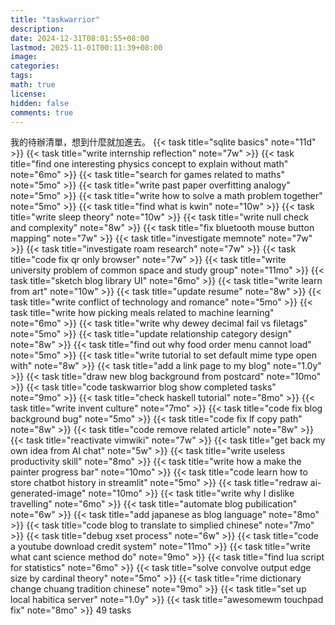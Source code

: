 ```yaml
---
title: "taskwarrior"
description: 
date: 2024-12-31T08:01:55+08:00
lastmod: 2025-11-01T00:11:39+08:00
image: 
categories: 
tags: 
math: true
license: 
hidden: false
comments: true
---
```


我的待辦清單，想到什麼就加進去。
{{< task title="sqlite basics" note="11d" >}}
{{< task title="write internship reflection" note="7w" >}}
{{< task title="find one interesting physics concept to explain without math" note="6mo" >}}
{{< task title="search for games related to maths" note="5mo" >}}
{{< task title="write past paper overfitting analogy" note="5mo" >}}
{{< task title="write how to solve a math problem together" note="5mo" >}}
{{< task title="find what is kwin" note="10w" >}}
{{< task title="write sleep theory" note="10w" >}}
{{< task title="write null check and complexity" note="8w" >}}
{{< task title="fix bluetooth mouse button mapping" note="7w" >}}
{{< task title="investigate memnote" note="7w" >}}
{{< task title="investigate roam research" note="7w" >}}
{{< task title="code fix qr only browser" note="7w" >}}
{{< task title="write university problem of common space and study group" note="11mo" >}}
{{< task title="sketch blog library UI" note="6mo" >}}
{{< task title="write learn from art" note="10w" >}}
{{< task title="update resume" note="8w" >}}
{{< task title="write conflict of technology and romance" note="5mo" >}}
{{< task title="write how picking meals related to machine learning" note="6mo" >}}
{{< task title="write why dewey decimal fail vs filetags" note="5mo" >}}
{{< task title="update relationship category design" note="8w" >}}
{{< task title="find out why food order menu cannot load" note="5mo" >}}
{{< task title="write tutorial to set default mime type open with" note="8w" >}}
{{< task title="add a link page to my blog" note="1.0y" >}}
{{< task title="draw new blog background from postcard" note="10mo" >}}
{{< task title="code taskwarrior blog show completed tasks" note="9mo" >}}
{{< task title="check haskell tutorial" note="8mo" >}}
{{< task title="write invent culture" note="7mo" >}}
{{< task title="code fix blog background bug" note="5mo" >}}
{{< task title="code fix lf copy path" note="8w" >}}
{{< task title="code remove related article" note="8w" >}}
{{< task title="reactivate vimwiki" note="7w" >}}
{{< task title="get back my own idea from AI chat" note="5w" >}}
{{< task title="write useless productivity skill" note="8mo" >}}
{{< task title="write how a make the painter progress bar" note="10mo" >}}
{{< task title="code learn how to store chatbot history in streamlit" note="5mo" >}}
{{< task title="redraw ai-generated-image" note="10mo" >}}
{{< task title="write why I dislike travelling" note="6mo" >}}
{{< task title="automate blog pubilication" note="6w" >}}
{{< task title="add japanese as blog language" note="8mo" >}}
{{< task title="code blog to translate to simplied chinese" note="7mo" >}}
{{< task title="debug xset process" note="6w" >}}
{{< task title="code a youtube download credit system" note="11mo" >}}
{{< task title="write what cant science method do" note="9mo" >}}
{{< task title="find lua script for statistics" note="6mo" >}}
{{< task title="solve convolve output edge size by cardinal theory" note="5mo" >}}
{{< task title="rime dictionary change chuang tradition chinese" note="9mo" >}}
{{< task title="set up local habitica server" note="1.0y" >}}
{{< task title="awesomewm touchpad fix" note="8mo" >}}
49 tasks
